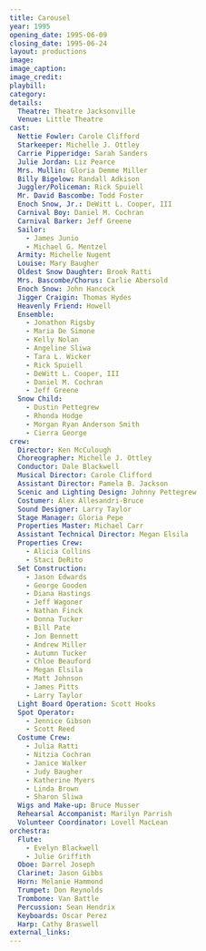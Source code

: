 ```yaml
---
title: Carousel
year: 1995
opening_date: 1995-06-09
closing_date: 1995-06-24
layout: productions
image:
image_caption:
image_credit:
playbill:
category:
details:
  Theatre: Theatre Jacksonville
  Venue: Little Theatre
cast:
  Nettie Fowler: Carole Clifford
  Starkeeper: Michelle J. Ottley
  Carrie Pipperidge: Sarah Sanders
  Julie Jordan: Liz Pearce
  Mrs. Mullin: Gloria Demme Miller
  Billy Bigelow: Randall Adkison
  Juggler/Policeman: Rick Spuiell
  Mr. David Bascombe: Todd Foster
  Enoch Snow, Jr.: DeWitt L. Cooper, III
  Carnival Boy: Daniel M. Cochran
  Carnival Barker: Jeff Greene
  Sailor:
    - James Junio
    - Michael G. Mentzel
  Armity: Michelle Nugent
  Louise: Mary Baugher
  Oldest Snow Daughter: Brook Ratti
  Mrs. Bascombe/Chorus: Carlie Abersold
  Enoch Snow: John Hancock
  Jigger Craigin: Thomas Hydes
  Heavenly Friend: Howell
  Ensemble:
    - Jonathon Rigsby
    - Maria De Simone
    - Kelly Nolan
    - Angeline Sliwa
    - Tara L. Wicker
    - Rick Spuiell
    - DeWitt L. Cooper, III
    - Daniel M. Cochran
    - Jeff Greene
  Snow Child:
    - Dustin Pettegrew
    - Rhonda Hodge
    - Morgan Ryan Anderson Smith
    - Cierra George
crew:
  Director: Ken McCulough
  Choreographer: Michelle J. Ottley
  Conductor: Dale Blackwell
  Musical Director: Carole Clifford
  Assistant Director: Pamela B. Jackson
  Scenic and Lighting Design: Johnny Pettegrew
  Costumer: Alex Allesandri-Bruce
  Sound Designer: Larry Taylor
  Stage Manager: Gloria Pepe
  Properties Master: Michael Carr
  Assistant Technical Director: Megan Elsila
  Properties Crew:
    - Alicia Collins
    - Staci DeRito
  Set Construction:
    - Jason Edwards
    - George Gooden
    - Diana Hastings
    - Jeff Wagoner
    - Nathan Finck
    - Donna Tucker
    - Bill Pate
    - Jon Bennett
    - Andrew Miller
    - Autumn Tucker
    - Chloe Beauford
    - Megan Elsila
    - Matt Johnson
    - James Pitts
    - Larry Taylor
  Light Board Operation: Scott Hooks
  Spot Operator:
    - Jennice Gibson
    - Scott Reed
  Costume Crew:
    - Julia Ratti
    - Nitzia Cochran
    - Janice Walker
    - Judy Baugher
    - Katherine Myers
    - Linda Brown
    - Sharon Sliwa
  Wigs and Make-up: Bruce Musser
  Rehearsal Accompanist: Marilyn Parrish
  Volunteer Coordinator: Lovell MacLean
orchestra:
  Flute:
    - Evelyn Blackwell
    - Julie Griffith
  Oboe: Darrel Joseph
  Clarinet: Jason Gibbs
  Horn: Melanie Hammond
  Trumpet: Don Reynolds
  Trombone: Van Battle
  Percussion: Sean Hendrix
  Keyboards: Oscar Perez
  Harp: Cathy Braswell
external_links:
---
```

